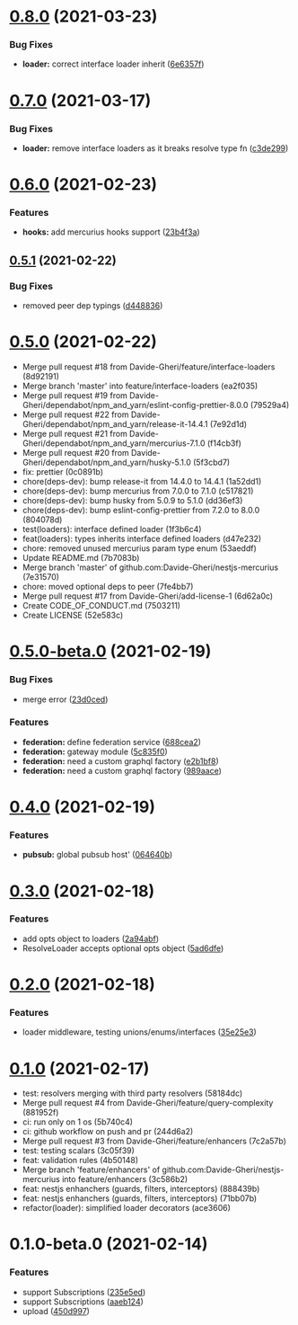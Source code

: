 # [0.8.0](https://github.com/Davide-Gheri/nestjs-mercurius/compare/0.7.0...0.8.0) (2021-03-23)


### Bug Fixes

* **loader:** correct interface loader inherit ([6e6357f](https://github.com/Davide-Gheri/nestjs-mercurius/commit/6e6357fb0a635a988d6bd6dfeae6eb396acd475a))

# [0.7.0](https://github.com/Davide-Gheri/nestjs-mercurius/compare/0.6.0...0.7.0) (2021-03-17)


### Bug Fixes

* **loader:** remove interface loaders as it breaks resolve type fn ([c3de299](https://github.com/Davide-Gheri/nestjs-mercurius/commit/c3de299ddf8249792f79db9fd4723581c8c1cc61))

# [0.6.0](https://github.com/Davide-Gheri/nestjs-mercurius/compare/0.5.1...0.6.0) (2021-02-23)


### Features

* **hooks:** add mercurius hooks support ([23b4f3a](https://github.com/Davide-Gheri/nestjs-mercurius/commit/23b4f3a670786ab89310653ea9d6549eaaa4bfa9))

## [0.5.1](https://github.com/Davide-Gheri/nestjs-mercurius/compare/0.5.0...0.5.1) (2021-02-22)


### Bug Fixes

* removed peer dep typings ([d448836](https://github.com/Davide-Gheri/nestjs-mercurius/commit/d448836a0d42293be102c01358cdcc74e8cb5684))

# [0.5.0](https://github.com/Davide-Gheri/nestjs-mercurius/compare/0.5.0-beta.1...0.5.0) (2021-02-22)

* Merge pull request #18 from Davide-Gheri/feature/interface-loaders (8d92191)
* Merge branch 'master' into feature/interface-loaders (ea2f035)
* Merge pull request #19 from Davide-Gheri/dependabot/npm_and_yarn/eslint-config-prettier-8.0.0 (79529a4)
* Merge pull request #22 from Davide-Gheri/dependabot/npm_and_yarn/release-it-14.4.1 (7e92d1d)
* Merge pull request #21 from Davide-Gheri/dependabot/npm_and_yarn/mercurius-7.1.0 (f14cb3f)
* Merge pull request #20 from Davide-Gheri/dependabot/npm_and_yarn/husky-5.1.0 (5f3cbd7)
* fix: prettier (0c0891b)
* chore(deps-dev): bump release-it from 14.4.0 to 14.4.1 (1a52dd1)
* chore(deps-dev): bump mercurius from 7.0.0 to 7.1.0 (c517821)
* chore(deps-dev): bump husky from 5.0.9 to 5.1.0 (dd36ef3)
* chore(deps-dev): bump eslint-config-prettier from 7.2.0 to 8.0.0 (804078d)
* test(loaders): interface defined loader (1f3b6c4)
* feat(loaders): types inherits interface defined loaders (d47e232)
* chore: removed unused mercurius param type enum (53aeddf)
* Update README.md (7b7083b)
* Merge branch 'master' of github.com:Davide-Gheri/nestjs-mercurius (7e31570)
* chore: moved optional deps to peer (7fe4bb7)
* Merge pull request #17 from Davide-Gheri/add-license-1 (6d62a0c)
* Create CODE_OF_CONDUCT.md (7503211)
* Create LICENSE (52e583c)

# [0.5.0-beta.0](https://github.com/Davide-Gheri/nestjs-mercurius/compare/0.4.0...0.5.0-beta.0) (2021-02-19)


### Bug Fixes

* merge error ([23d0ced](https://github.com/Davide-Gheri/nestjs-mercurius/commit/23d0cedc728ee9218cdf8463617ea8445c4493eb))


### Features

* **federation:** define federation service ([688cea2](https://github.com/Davide-Gheri/nestjs-mercurius/commit/688cea22edb6bdc1e4e0de049005f1737ea83563))
* **federation:** gateway module ([5c835f0](https://github.com/Davide-Gheri/nestjs-mercurius/commit/5c835f067cd996c9a6faab5e026441ccde38cb1e))
* **federation:** need a custom graphql factory ([e2b1bf8](https://github.com/Davide-Gheri/nestjs-mercurius/commit/e2b1bf874408270ef8cd8a06a711a866ed9e7bab))
* **federation:** need a custom graphql factory ([989aace](https://github.com/Davide-Gheri/nestjs-mercurius/commit/989aace729987e437793f699eda81f41912c9ea4))

# [0.4.0](https://github.com/Davide-Gheri/nestjs-mercurius/compare/0.3.0...0.4.0) (2021-02-19)


### Features

* **pubsub:** global pubsub host' ([064640b](https://github.com/Davide-Gheri/nestjs-mercurius/commit/064640b5c64a68c21456810864bfcf59d7c2e76c))

# [0.3.0](https://github.com/Davide-Gheri/nestjs-mercurius/compare/0.2.0...0.3.0) (2021-02-18)


### Features

* add opts object to loaders ([2a94abf](https://github.com/Davide-Gheri/nestjs-mercurius/commit/2a94abfd6bca0f0f6b16a96da0d19e3b09836c4f))
* ResolveLoader accepts optional opts object ([5ad6dfe](https://github.com/Davide-Gheri/nestjs-mercurius/commit/5ad6dfeb45b9213c1fbc041fe0be236d679ba32f))

# [0.2.0](https://github.com/Davide-Gheri/nestjs-mercurius/compare/0.1.0...0.2.0) (2021-02-18)


### Features

* loader middleware, testing unions/enums/interfaces ([35e25e3](https://github.com/Davide-Gheri/nestjs-mercurius/commit/35e25e384a8951a80816ada6f72ad0c3d323a56b))

# [0.1.0](https://github.com/Davide-Gheri/nestjs-mercurius/compare/0.1.0-beta.1...0.1.0) (2021-02-17)

* test: resolvers merging with third party resolvers (58184dc)
* Merge pull request #4 from Davide-Gheri/feature/query-complexity (881952f)
* ci: run only on 1 os (5b740c4)
* ci: github workflow on push and pr (244d6a2)
* Merge pull request #3 from Davide-Gheri/feature/enhancers (7c2a57b)
* test: testing scalars (3c05f39)
* feat: validation rules (4b50148)
* Merge branch 'feature/enhancers' of github.com:Davide-Gheri/nestjs-mercurius into feature/enhancers (3c586b2)
* feat: nestjs enhanchers (guards, filters, interceptors) (888439b)
* feat: nestjs enhanchers (guards, filters, interceptors) (71bb07b)
* refactor(loader): simplified loader decorators (ace3606)

# 0.1.0-beta.0 (2021-02-14)


### Features

* support Subscriptions ([235e5ed](https://github.com/Davide-Gheri/nestjs-mercurius/commit/235e5ed6bd0ea78082a742bcc5bda07a83c126ed))
* support Subscriptions ([aaeb124](https://github.com/Davide-Gheri/nestjs-mercurius/commit/aaeb12494e1012ed2b143e90b0c6a0fc7922f3d6))
* upload ([450d997](https://github.com/Davide-Gheri/nestjs-mercurius/commit/450d99798a3f663dbd7a9a1d4651e7652595722c))

